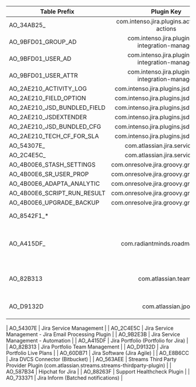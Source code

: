| Table Prefix                | Plugin Key                                      |         Used by  |
|-----------------------------|:-----------------------------------------------:|-----------------:|
| AO_34AB25_                  | com.intenso.jira.plugins.actions.jsd-actions    |         Deviniti |
| AO_9BFD01_GROUP_AD          | com.intenso.jira.plugins.ad-integration-manager |         Deviniti |
| AO_9BFD01_USER_AD           | com.intenso.jira.plugins.ad-integration-manager |         Deviniti |
| AO_9BFD01_USER_ATTR         | com.intenso.jira.plugins.ad-integration-manager |         Deviniti |
| AO_2AE210_ACTIVITY_LOG      | com.intenso.jira.plugins.jsd-extender           |         Deviniti |
| AO_2AE210_FIELD_OPTION      | com.intenso.jira.plugins.jsd-extender           |         Deviniti |
| AO_2AE210_JSD_BUNDLED_FIELD | com.intenso.jira.plugins.jsd-extender           |         Deviniti |
| AO_2AE210_JSDEXTENDER       | com.intenso.jira.plugins.jsd-extender           |         Deviniti |
| AO_2AE210_JSD_BUNDLED_CFG   | com.intenso.jira.plugins.jsd-extender           |         Deviniti |
| AO_2AE210_TECH_CF_FOR_SLA   | com.intenso.jira.plugins.jsd-extender           |         Deviniti |
| AO_54307E_                  | com.atlassian.jira.servicedesk                  |        Atlassian |
| AO_2C4E5C_                  | com.atlassian.jira.servicedesk                  |        Atlassian |
| AO_4B00E6_STASH_SETTINGS    | com.onresolve.jira.groovy.groovyrunner          |       Adaptavist |
| AO_4B00E6_SR_USER_PROP      | com.onresolve.jira.groovy.groovyrunner          |       Adaptavist |
| AO_4B00E6_ADAPTA_ANALYTIC   | com.onresolve.jira.groovy.groovyrunner          |       Adaptavist |
| AO_4B00E6_SCRIPT_RUN_RESULT | com.onresolve.jira.groovy.groovyrunner          |       Adaptavist |
| AO_4B00E6_UPGRADE_BACKUP    | com.onresolve.jira.groovy.groovyrunner          |       Adaptavist |
| AO_8542F1_*                 |        | Insight for Jira |
| AO_A415DF_                  |   com.radiantminds.roadmaps-jira     | Advanced Roadmaps (formerly Portfolio for Jira) |
| AO_82B313                   |    com.atlassian.teams    | Advanced Roadmaps Team Management |
| AO_D9132D                   |  com.atlassian.jpo        | Advanced Roadmaps plans           |


| AO_54307E	| Jira Service Management |
| AO_2C4E5C	| Jira Service Management - Jira Email Processing Plugin |
| AO_9B2E3B	| Jira Service Management - Automation |
| AO_A415DF	| Jira Portfolio (Portfolio for Jira) |
| AO_82B313	| Jira Portfolio Team Management |
| AO_D9132D	| Jira Portfolio Live Plans |
| AO_60DB71	| Jira Software (Jira Agile) |
| AO_E8B6CC	| Jira DVCS Connector (Bitbucket) | 
| AO_563AEE	| Streams Third Party Provider Plugin (com.atlassian.streams.streams-thirdparty-plugin) |
| AO_587B34 | Hipchat for Jira |
| AO_88263F	| Support Healthcheck Plugin | 
| AO_733371	| Jira Inform (Batched notifications) |
